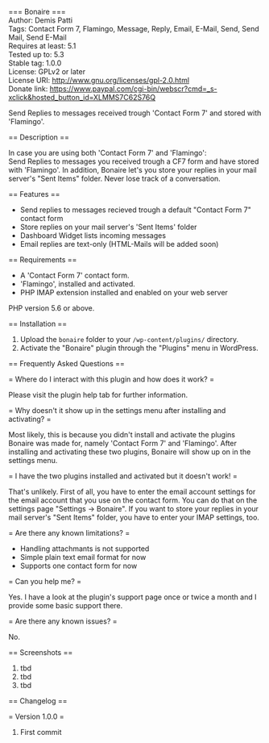 === Bonaire ===  
Author: Demis Patti  
Tags: Contact Form 7, Flamingo, Message, Reply, Email, E-Mail, Send, Send Mail, Send E-Mail  
Requires at least: 5.1  
Tested up to: 5.3  
Stable tag: 1.0.0  
License: GPLv2 or later  
License URI: http://www.gnu.org/licenses/gpl-2.0.html  
Donate link: https://www.paypal.com/cgi-bin/webscr?cmd=_s-xclick&hosted_button_id=XLMMS7C62S76Q  

Send Replies to messages received trough 'Contact Form 7' and stored with 'Flamingo'.  

== Description ==  

In case you are using both 'Contact Form 7' and 'Flamingo':  
Send Replies to messages you received trough a CF7 form and have stored with 'Flamingo'. In addition, Bonaire let's you store your replies in your mail server's "Sent Items" folder. Never lose track of a conversation.

== Features ==

- Send replies to messages recieved trough a default "Contact Form 7" contact form
- Store replies on your mail server's 'Sent Items' folder  
- Dashboard Widget lists incoming messages  
- Email replies are text-only (HTML-Mails will be added soon)  

== Requirements ==

- A 'Contact Form 7' contact form.
- 'Flamingo', installed and activated.
- PHP IMAP extension installed and enabled on your web server  

PHP version 5.6 or above.

== Installation ==

1. Upload the `bonaire` folder to your `/wp-content/plugins/` directory.
2. Activate the "Bonaire" plugin through the "Plugins" menu in WordPress.

== Frequently Asked Questions ==

= Where do I interact with this plugin and how does it work? =

Please visit the plugin help tab for further information.

= Why doesn't it show up in the settings menu after installing and activating? =

Most likely, this is because you didn't install and activate the plugins Bonaire was made for, namely 'Contact Form 7' and 'Flamingo'.
After installing and activating these two plugins, Bonaire will show up on in the settings menu.

= I have the two plugins installed and activated but it doesn't work! =

That's unlikely.
First of all, you have to enter the email account settings for the email account that you use on the contact form. You can do that on the settings page "Settings -> Bonaire".
If you want to store your replies in your mail server's "Sent Items" folder, you have to enter your IMAP settings, too.

= Are there any known limitations? =

- Handling attachmants is not supported
- Simple plain text email format for now
- Supports one contact form for now

= Can you help me? =

Yes. I have a look at the plugin's support page once or twice a month and I provide some basic support there.

= Are there any known issues? =  

No.

== Screenshots ==

1. tbd
2. tbd
3. tbd

== Changelog ==

= Version 1.0.0 =
1. First commit
